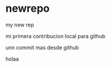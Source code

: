 # newrepo
my new rep

mi primera contribucion local para github 

unn commit mas desde github

holaa
